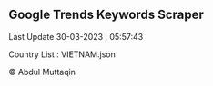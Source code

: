 

## Google Trends Keywords Scraper 
 
Last Update 30-03-2023 , 05:57:43

Country List :
VIETNAM.json



© Abdul Muttaqin 
